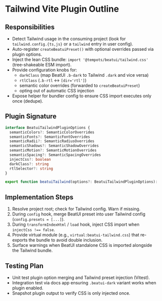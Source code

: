 # Tailwind Vite Plugin Outline

## Responsibilities
- Detect Tailwind usage in the consuming project (look for `tailwind.config.{ts,js}` or a `tailwind` entry in user config).
- Auto-register `createBeatuiPreset()` with optional overrides passed via plugin options.
- Inject the lean CSS bundle: `import '@tempots/beatui/tailwind.css'` (tree-shakeable ESM import).
- Provide configuration knobs for:
  - `darkClass` (map BeatUI `.b-dark` to Tailwind `.dark` and vice versa)
  - `rtlClass` (`.b-rtl` ↔ `[dir='rtl']`)
  - semantic color overrides (forwarded to `createBeatuiPreset`)
  - opting out of automatic CSS injection
- Expose helper for bundler config to ensure CSS import executes only once (dedupe).

## Plugin Signature
```ts
interface BeatuiTailwindPluginOptions {
  semanticColors?: SemanticColorOverrides
  semanticFonts?: SemanticFontOverrides
  semanticRadii?: SemanticRadiusOverrides
  semanticShadows?: SemanticShadowOverrides
  semanticMotion?: SemanticMotionOverrides
  semanticSpacing?: SemanticSpacingOverrides
  injectCss?: boolean
  darkClass?: string
  rtlSelector?: string
}

export function beatuiTailwind(options?: BeatuiTailwindPluginOptions): Plugin
```

## Implementation Steps
1. Resolve project root; check for Tailwind config. Warn if missing.
2. During `config` hook, merge BeatUI preset into user Tailwind config (`config.presets = [...]`).
3. During `transformIndexHtml` / `load` hook, inject CSS import when `injectCss !== false`.
4. Provide virtual module (e.g., `virtual:beatui-tailwind.css`) that re-exports the bundle to avoid double inclusion.
5. Surface warnings when BeatUI standalone CSS is imported alongside the Tailwind bundle.

## Testing Plan
- Unit test plugin option merging and Tailwind preset injection (Vitest).
- Integration test via docs app ensuring `.beatui-dark` variant works when plugin enabled.
- Snapshot plugin output to verify CSS is only injected once.
